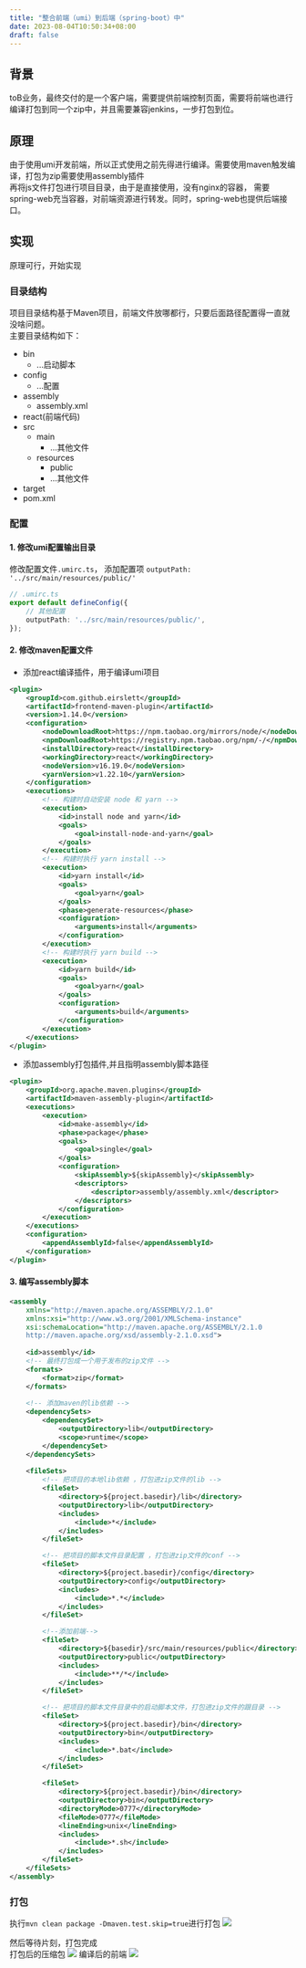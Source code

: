```yaml
---
title: "整合前端（umi）到后端（spring-boot）中"
date: 2023-08-04T10:50:34+08:00
draft: false
---
```


## 背景
toB业务，最终交付的是一个客户端，需要提供前端控制页面，需要将前端也进行编译打包到同一个zip中，并且需要兼容jenkins，一步打包到位。

## 原理
由于使用umi开发前端，所以正式使用之前先得进行编译。需要使用maven触发编译，打包为zip需要使用assembly插件\
再将js文件打包进行项目目录，由于是直接使用，没有nginx的容器， 需要spring-web充当容器，对前端资源进行转发。同时，spring-web也提供后端接口。

## 实现
原理可行，开始实现

### 目录结构
项目目录结构基于Maven项目，前端文件放哪都行，只要后面路径配置得一直就没啥问题。\
主要目录结构如下：
- bin
  - ...启动脚本
- config
  - ...配置
- assembly
  - assembly.xml
- react(前端代码)
- src
  - main
    - ...其他文件
  - resources
    - public
    - ...其他文件
- target
- pom.xml

### 配置
#### 1. 修改umi配置输出目录 
修改配置文件```.umirc.ts```，
添加配置项 ```outputPath: '../src/main/resources/public/'```
```ts
// .umirc.ts
export default defineConfig({
    // 其他配置
    outputPath: '../src/main/resources/public/',
});
```
#### 2. 修改maven配置文件
- 添加react编译插件，用于编译umi项目
```xml
<plugin>
    <groupId>com.github.eirslett</groupId>
    <artifactId>frontend-maven-plugin</artifactId>
    <version>1.14.0</version>
    <configuration>
        <nodeDownloadRoot>https://npm.taobao.org/mirrors/node/</nodeDownloadRoot>
        <npmDownloadRoot>https://registry.npm.taobao.org/npm/-/</npmDownloadRoot>
        <installDirectory>react</installDirectory>
        <workingDirectory>react</workingDirectory>
        <nodeVersion>v16.19.0</nodeVersion>
        <yarnVersion>v1.22.10</yarnVersion>
    </configuration>
    <executions>
        <!-- 构建时自动安装 node 和 yarn -->
        <execution>
            <id>install node and yarn</id>
            <goals>
                <goal>install-node-and-yarn</goal>
            </goals>
        </execution>
        <!-- 构建时执行 yarn install -->
        <execution>
            <id>yarn install</id>
            <goals>
                <goal>yarn</goal>
            </goals>
            <phase>generate-resources</phase>
            <configuration>
                <arguments>install</arguments>
            </configuration>
        </execution>
        <!-- 构建时执行 yarn build -->
        <execution>
            <id>yarn build</id>
            <goals>
                <goal>yarn</goal>
            </goals>
            <configuration>
                <arguments>build</arguments>
            </configuration>
        </execution>
    </executions>
</plugin>
```
- 添加assembly打包插件,并且指明assembly脚本路径

```xml
<plugin>
    <groupId>org.apache.maven.plugins</groupId>
    <artifactId>maven-assembly-plugin</artifactId>
    <executions>
        <execution>
            <id>make-assembly</id>
            <phase>package</phase>
            <goals>
                <goal>single</goal>
            </goals>
            <configuration>
                <skipAssembly>${skipAssembly}</skipAssembly>
                <descriptors>
                    <descriptor>assembly/assembly.xml</descriptor>
                </descriptors>
            </configuration>
        </execution>
    </executions>
    <configuration>
        <appendAssemblyId>false</appendAssemblyId>
    </configuration>
</plugin>
```

#### 3. 编写assembly脚本

```xml
<assembly
	xmlns="http://maven.apache.org/ASSEMBLY/2.1.0"
	xmlns:xsi="http://www.w3.org/2001/XMLSchema-instance"
	xsi:schemaLocation="http://maven.apache.org/ASSEMBLY/2.1.0
	http://maven.apache.org/xsd/assembly-2.1.0.xsd">
    
	<id>assembly</id>
	<!-- 最终打包成一个用于发布的zip文件 -->
	<formats>
		<format>zip</format>
	</formats>
    
	<!-- 添加maven的lib依赖 -->
	<dependencySets>
		<dependencySet>
			<outputDirectory>lib</outputDirectory>
			<scope>runtime</scope>
		</dependencySet>
	</dependencySets>
    
	<fileSets>
		<!-- 把项目的本地lib依赖 ，打包进zip文件的lib -->
		<fileSet>
			<directory>${project.basedir}/lib</directory>
			<outputDirectory>lib</outputDirectory>
			<includes>
				<include>*</include>
			</includes>
		</fileSet>

		<!-- 把项目的脚本文件目录配置 ，打包进zip文件的conf -->
		<fileSet>
			<directory>${project.basedir}/config</directory>
			<outputDirectory>config</outputDirectory>
			<includes>
				<include>*.*</include>
			</includes>
		</fileSet>

		<!--添加前端-->
		<fileSet>
			<directory>${basedir}/src/main/resources/public</directory>
			<outputDirectory>public</outputDirectory>
			<includes>
				<include>**/*</include>
			</includes>
		</fileSet>

		<!-- 把项目的脚本文件目录中的启动脚本文件，打包进zip文件的跟目录 -->
		<fileSet>
			<directory>${project.basedir}/bin</directory>
			<outputDirectory>bin</outputDirectory>
			<includes>
				<include>*.bat</include>
			</includes>
		</fileSet>

		<fileSet>
			<directory>${project.basedir}/bin</directory>
			<outputDirectory>bin</outputDirectory>
			<directoryMode>0777</directoryMode>
			<fileMode>0777</fileMode>
			<lineEnding>unix</lineEnding>
			<includes>
				<include>*.sh</include>
			</includes>
		</fileSet>
	</fileSets>
</assembly> 
```

### 打包
执行```mvn clean package -Dmaven.test.skip=true```进行打包
![](/img/fontend/package.png)

然后等待片刻，打包完成\
打包后的压缩包
![](/img/fontend/zip.png)
编译后的前端
![](/img/fontend/public.png)

